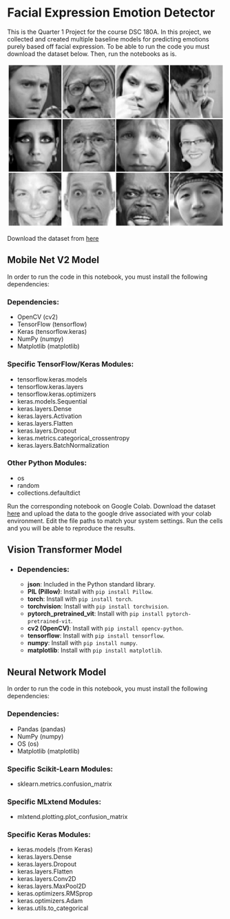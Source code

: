# Facial Expression Emotion Detector

This is the Quarter 1 Project for the course DSC 180A. In this project, we collected and created multiple baseline models for predicting emotions purely based off facial expression. To be able to run the code you must download the dataset below. Then, run the notebooks as is. 

![fer_img](img.jpg)

Download the dataset from [here](https://paperswithcode.com/dataset/fer2013)

## Mobile Net V2 Model

In order to run the code in this notebook, you must install the following dependencies:

### Dependencies:
- OpenCV (cv2)
- TensorFlow (tensorflow)
- Keras (tensorflow.keras)
- NumPy (numpy)
- Matplotlib (matplotlib)

### Specific TensorFlow/Keras Modules:
- tensorflow.keras.models
- tensorflow.keras.layers
- tensorflow.keras.optimizers
- keras.models.Sequential
- keras.layers.Dense
- keras.layers.Activation
- keras.layers.Flatten
- keras.layers.Dropout
- keras.metrics.categorical_crossentropy
- keras.layers.BatchNormalization

### Other Python Modules:
- os
- random
- collections.defaultdict

Run the corresponding notebook on Google Colab. Download the dataset [here](https://paperswithcode.com/dataset/fer2013) and upload the data to the google drive associated with your colab environment. Edit the file paths to match your system settings. Run the cells and you will be able to reproduce the results.


## Vision Transformer Model

- ### Dependencies:
  - **json**: Included in the Python standard library.
  - **PIL (Pillow)**: Install with `pip install Pillow`.
  - **torch**: Install with `pip install torch`.
  - **torchvision**: Install with `pip install torchvision`.
  - **pytorch_pretrained_vit**: Install with `pip install pytorch-pretrained-vit`.
  - **cv2 (OpenCV)**: Install with `pip install opencv-python`.
  - **tensorflow**: Install with `pip install tensorflow`.
  - **numpy**: Install with `pip install numpy`.
  - **matplotlib**: Install with `pip install matplotlib`.

## Neural Network Model

In order to run the code in this notebook, you must install the following dependencies:

### Dependencies:
- Pandas (pandas)
- NumPy (numpy)
- OS (os)
- Matplotlib (matplotlib)

### Specific Scikit-Learn Modules:
- sklearn.metrics.confusion_matrix

### Specific MLxtend Modules:
- mlxtend.plotting.plot_confusion_matrix

### Specific Keras Modules:
- keras.models (from Keras)
- keras.layers.Dense
- keras.layers.Dropout
- keras.layers.Flatten
- keras.layers.Conv2D
- keras.layers.MaxPool2D
- keras.optimizers.RMSprop
- keras.optimizers.Adam
- keras.utils.to_categorical

